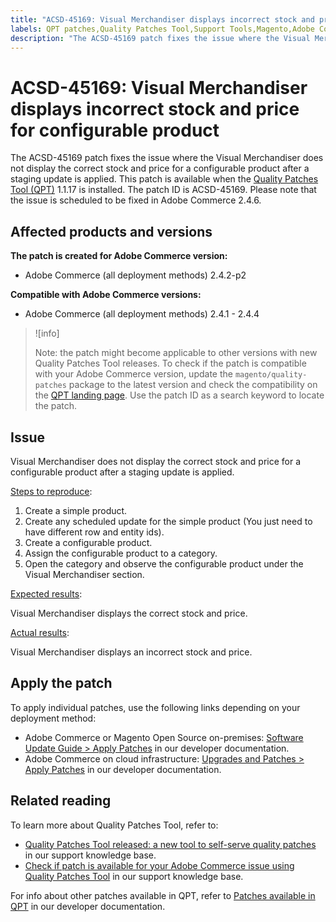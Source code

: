```yaml
---
title: "ACSD-45169: Visual Merchandiser displays incorrect stock and price for configurable product"
labels: QPT patches,Quality Patches Tool,Support Tools,Magento,Adobe Commerce,cloud infrastructure,on-premises,QPT,Visual Merchandiser,stock,price,configurable product,staging update,1.1.17,2.4.1,2.4.1-p1,2.4.2,2.4.2-p1,2.4.2-p2,2.4.3,2.4.3-p1,2.4.3-p2,2.4.3-p3,2.4.4
description: "The ACSD-45169 patch fixes the issue where the Visual Merchandiser does not display the correct stock and price for a configurable product after a staging update is applied. This patch is available when the [Quality Patches Tool (QPT)](https://support.magento.com/hc/en-us/articles/360047139492) 1.1.17 is installed. The patch ID is ACSD-45169. Please note that the issue is scheduled to be fixed in Adobe Commerce 2.4.6."
---
```


# ACSD-45169: Visual Merchandiser displays incorrect stock and price for configurable product

The ACSD-45169 patch fixes the issue where the Visual Merchandiser does not display the correct stock and price for a configurable product after a staging update is applied. This patch is available when the [Quality Patches Tool (QPT)](https://support.magento.com/hc/en-us/articles/360047139492) 1.1.17 is installed. The patch ID is ACSD-45169. Please note that the issue is scheduled to be fixed in Adobe Commerce 2.4.6.

## Affected products and versions

**The patch is created for Adobe Commerce version:**

* Adobe Commerce (all deployment methods) 2.4.2-p2

**Compatible with Adobe Commerce versions:**

* Adobe Commerce (all deployment methods) 2.4.1 - 2.4.4

>![info]
>
>Note: the patch might become applicable to other versions with new Quality Patches Tool releases. To check if the patch is compatible with your Adobe Commerce version, update the `magento/quality-patches` package to the latest version and check the compatibility on the [QPT landing page](https://devdocs.magento.com/quality-patches/tool.html#patch-grid). Use the patch ID as a search keyword to locate the patch.

## Issue

Visual Merchandiser does not display the correct stock and price for a configurable product after a staging update is applied.

<ins>Steps to reproduce</ins>:

1. Create a simple product.
1. Create any scheduled update for the simple product (You just need to have different row and entity ids).
1. Create a configurable product.
1. Assign the configurable product to a category.
1. Open the category and observe the configurable product under the Visual Merchandiser section.

<ins>Expected results</ins>:

Visual Merchandiser displays the correct stock and price.

<ins>Actual results</ins>:

Visual Merchandiser displays an incorrect stock and price.

## Apply the patch

To apply individual patches, use the following links depending on your deployment method:

* Adobe Commerce or Magento Open Source on-premises: [Software Update Guide > Apply Patches](https://devdocs.magento.com/guides/v2.4/comp-mgr/patching/mqp.html) in our developer documentation.
* Adobe Commerce on cloud infrastructure: [Upgrades and Patches > Apply Patches](https://devdocs.magento.com/cloud/project/project-patch.html) in our developer documentation.

## Related reading

To learn more about Quality Patches Tool, refer to:

* [Quality Patches Tool released: a new tool to self-serve quality patches](https://support.magento.com/hc/en-us/articles/360047139492) in our support knowledge base.
* [Check if patch is available for your Adobe Commerce issue using Quality Patches Tool](https://support.magento.com/hc/en-us/articles/360047125252) in our support knowledge base.

For info about other patches available in QPT, refer to [Patches available in QPT](https://devdocs.magento.com/quality-patches/tool.html#patch-grid) in our developer documentation.
